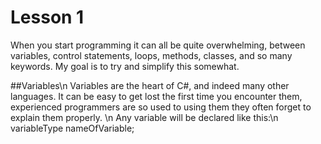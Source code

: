 Lesson 1 
================  
When you start programming it can all be quite overwhelming, between variables, control statements, loops, methods, classes, and so many keywords. My goal is to try and simplify this somewhat.

##Variables\n
Variables are the heart of C#, and indeed many other languages. It can be easy to get lost the first time you encounter them, experienced programmers are so used to using them they often 
forget to explain them properly. \n
Any variable will be declared like this:\n 
variableType nameOfVariable;